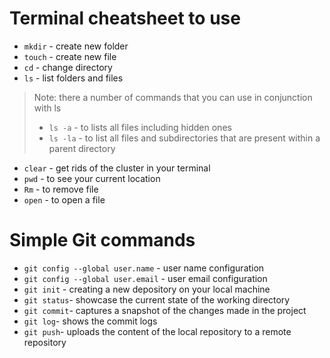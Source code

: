 # Terminal cheatsheet to use

* `mkdir` - create new folder
* `touch` - create new file
* `cd` - change directory
* `ls` - list folders and files

> Note: there a number of commands that you can use in conjunction with ls
> * `ls -a` - to lists all files including hidden ones
> * `ls -la` - to list all files and subdirectories that are present within a parent directory

* `clear` - get rids of the cluster in your terminal
* `pwd` - to see your current location
* `Rm` - to remove file
* `open` - to open a file

# Simple Git commands
* `git config --global user.name` - user name configuration
* `git config --global user.email` - user email configuration
* `git init` - creating a new depository on your local machine
* `git status`- showcase the current state of the working directory
* `git commit`- captures a snapshot of the changes made in the project
* `git log`- shows the commit logs
* `git push`- uploads the content of the local repository to a remote repository